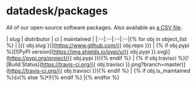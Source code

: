 # datadesk/packages

All of our open-source software packages. Also available as [a CSV file](packages.csv).

| slug | distributor | ci | maintained |
|:--|:--|:--|:--|{% for obj in object_list %}
|  [{{ obj.slug }}](https://www.github.com/{{ obj.repo }}) | {% if obj.pypi %}[![PyPI version](https://img.shields.io/pypi/v/{{ obj.pypi }}.svg)](https://pypi.org/project/{{ obj.pypi }}){% endif %} | {% if obj.travisci %}[![Build Status](https://travis-ci.org/{{ obj.travisci }}.png?branch=master)](https://travis-ci.org/{{ obj.travisci }}){% endif %} | {% if obj.is_maintained %}👍{% else %}👎{% endif %} |{% endfor %}
